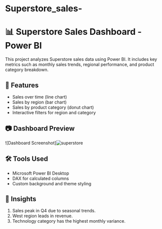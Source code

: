 # Superstore_sales-

# 📊 Superstore Sales Dashboard - Power BI

This project analyzes Superstore sales data using Power BI. It includes key metrics such as monthly sales trends, regional performance, and product category breakdown.

## 🚀 Features
- Sales over time (line chart)
- Sales by region (bar chart)
- Sales by product category (donut chart)
- Interactive filters for region and category

## 📷 Dashboard Preview
![Dashboard Screenshot]![superstore](https://github.com/user-attachments/assets/39b81720-3856-4fef-b8dc-e8f5bd4c37ba)


## 🛠 Tools Used
- Microsoft Power BI Desktop
- DAX for calculated columns
- Custom background and theme styling

## 📌 Insights
1. Sales peak in Q4 due to seasonal trends.
2. West region leads in revenue.
3. Technology category has the highest monthly variance.
